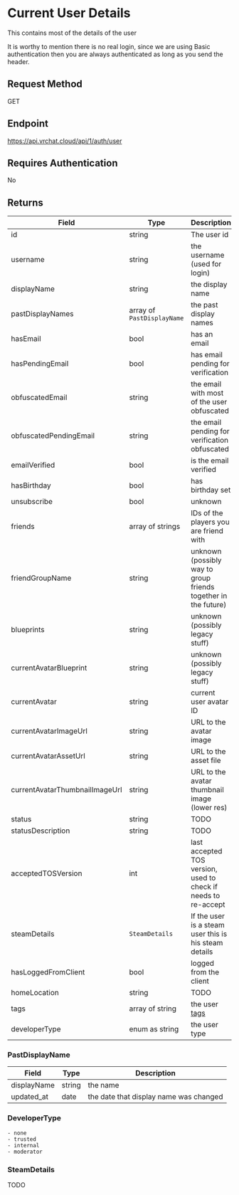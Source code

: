 # Current User Details

This contains most of the details of the user

It is worthy to mention there is no real login, since we are using Basic authentication then you are always authenticated as long as you send the header.

## Request Method 
GET

## Endpoint
https://api.vrchat.cloud/api/1/auth/user

## Requires Authentication
No

## Returns

Field | Type | Description
------|------|------------
id | string | The user id
username | string | the username (used for login)
displayName | string | the display name
pastDisplayNames | array of `PastDisplayName` | the past display names
hasEmail | bool | has an email
hasPendingEmail | bool | has email pending for verification
obfuscatedEmail | string | the email with most of the user obfuscated
obfuscatedPendingEmail | string | the email pending for verification obfuscated
emailVerified | bool | is the email verified
hasBirthday | bool | has birthday set
unsubscribe | bool | unknown
friends | array of strings | IDs of the players you are friend with
friendGroupName | string | unknown (possibly way to group friends together in the future)
blueprints | string | unknown (possibly legacy stuff)
currentAvatarBlueprint | string | unknown (possibly legacy stuff)
currentAvatar | string | current user avatar ID
currentAvatarImageUrl | string | URL to the avatar image
currentAvatarAssetUrl | string | URL to the asset file
currentAvatarThumbnailImageUrl | string | URL to the avatar thumbnail image (lower res)
status | string | TODO
statusDescription | string | TODO
acceptedTOSVersion | int | last accepted TOS version, used to check if needs to re-accept
steamDetails | `SteamDetails` | If the user is a steam user this is his steam details
hasLoggedFromClient | bool | logged from the client
homeLocation | string | TODO
tags | array of string | the user [tags](UserAPI/Tags.md)
developerType | enum as string | the user type

### PastDisplayName
Field | Type | Description
------|------|------------
displayName | string | the name
updated_at | date | the date that display name was changed

### DeveloperType

    - none
    - trusted
    - internal
    - moderator 

### SteamDetails
TODO